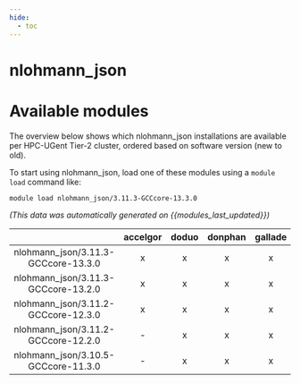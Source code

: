```yaml
---
hide:
  - toc
---
```


nlohmann_json
=============

# Available modules


The overview below shows which nlohmann_json installations are available per HPC-UGent Tier-2 cluster, ordered based on software version (new to old).

To start using nlohmann_json, load one of these modules using a `module load` command like:

```shell
module load nlohmann_json/3.11.3-GCCcore-13.3.0
```

*(This data was automatically generated on {{modules_last_updated}})*  

| |accelgor|doduo|donphan|gallade|joltik|shinx|
| :---: | :---: | :---: | :---: | :---: | :---: | :---: |
|nlohmann_json/3.11.3-GCCcore-13.3.0|x|x|x|x|x|x|
|nlohmann_json/3.11.3-GCCcore-13.2.0|x|x|x|x|x|x|
|nlohmann_json/3.11.2-GCCcore-12.3.0|x|x|x|x|x|x|
|nlohmann_json/3.11.2-GCCcore-12.2.0|-|x|x|x|-|-|
|nlohmann_json/3.10.5-GCCcore-11.3.0|-|x|x|x|-|-|
